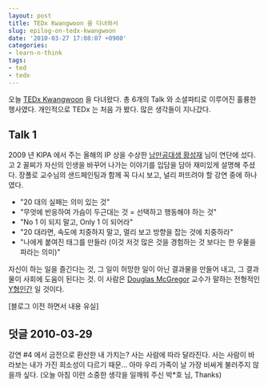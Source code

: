 ```yaml
---
layout: post
title: TEDx Kwangwoon 을 다녀와서
slug: epilog-on-tedx-kwangwoon
date: '2010-03-27 17:08:07 +0900'
categories:
- learn-n-think
tags:
- ted
- tedx
---
```


오늘 [TEDx Kwangwoon](http://www.tedxkwangwoon.com/xe_ted/) 을 다녀왔다. 총 6개의 Talk 와 소셜파티로 이루어진 훌륭한 행사였다. 개인적으로 TEDx 는 처음 가 봤다. 많은 생각들이 지나갔다.
 
## Talk 1

2009 년 KIPA 에서 주는 올해의 IP 상을 수상한 [낭만공대생 황성재](http://www.romanticengineer.com/) 님이 연단에 섰다. 고 2 꼴찌가 자신의 인생을 바꾸어 나가는 이야기를 입담을 담아 재미있게 설명해 주셨다. 장폴로 교수님의 샌드페인팅과 함께 꼭 다시 보고, 널리 퍼뜨려야 할 강연 중에 하나였다.

- "20 대의 실패는 의미 있는 것"
- "무엇에 반응하여 가슴이 두근대는 것 = 선택하고 행동해야 하는 것"
- "No 1 이 되지 말고, Only 1 이 되어라"
- "20 대라면, 속도에 치중하지 말고, 멀리 보고 방향을 잡는 것에 치중하라"
- "나에게 붙여진 태그를 만들라 (이것 저것 많은 것을 경험하는 것 보다는 한 우물을 파라는 의미)"

자신이 하는 일을 즐긴다는 것, 그 일이 허망한 일이 아닌 결과물을 만들어 내고, 그 결과물이 사회에 도움이 된다는 것. 이 사람은 [Douglas McGregor](http://en.wikipedia.org/wiki/Douglas_McGregor) 교수가 말하는 전형적인 [Y형인간](http://en.wikipedia.org/wiki/Theory_X_and_theory_Y) 일 것이다.

[블로그 이전 하면서 내용 유실]

## 덧글 2010-03-29

강연 #4 에서 금전으로 환산한 내 가치는? 사는 사람에 따라 달라진다. 사는 사람이 바라보는 내가 가진 희소성이 다르기 때문… 아마 우리 가족이 날 가장 비싸게 불러주지 않을까 싶다. (오늘 아침 이런 소중한 생각을 일깨워 주신 박\*호 님, Thanks)
